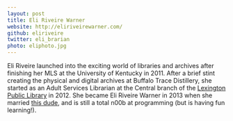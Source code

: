 ```yaml
---
layout: post
title: Eli Riveire Warner
website: http://eliriveirewarner.com/
github: eliriveire
twitter: eli_brarian
photo: eliphoto.jpg
---
```


Eli Riveire launched into the exciting world of libraries and archives after finishing her MLS at the University of Kentucky in 2011. After a brief stint creating the physical and digital archives at Buffalo Trace Distillery, she started as an Adult Services Librarian at the Central branch of the [Lexington Public Library](http://www.lexpublib.org) in 2012. She became Eli Riveire Warner in 2013 when she married [this dude](http://nwarner.com), and is still a total n00b at programming (but is having fun learning!).
